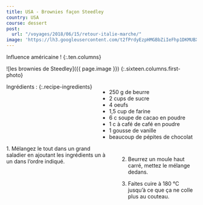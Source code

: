 ```yaml
---
title: USA - Brownies façon Steedley
country: USA
course: dessert
post:
  url: "/voyages/2018/06/15/retour-italie-marche/"
image: 'https://lh3.googleusercontent.com/t2fPrdyEzpHMGBbZiIeFhp1DKMUBXfT4PIf3znQpT_dQwy2NoF8-noj1y4l9W-r3h6aL1fDhJsSxAGPhoVEVFZg-lX2DCjUbEG-cfJxel9LgLXE2BfV8a-QCTCpK-PBR_EHOVynd0muQmh2gl2pp2Fd-ay0Wh5IJjR4hmIqbLrqbrM8s7qptpdk7yltqcZYm-Fa2_d3nkXFaJDQ8FuSl0dHHeFPptupgLIfxsq2TmC_NRYE9PwPvf53PoUj-wvATAyVUkR4AVkIpQREqUKIRQuanWkvJcASc3RNg7Myxj3m59-qMIPXn0X1A5T_n8D1saOIfGhrOTpSoJkciLasuo2EvPJOG2hMWttd0qZiLFlbacQF-vEmN7Iiku4Um61LqciHcSrVnjfIUsSIV5zlqeHTYkXMdHidjY-crI3kflAkoTe3N1M0103qA_dqtJUNsypzwZKxLV6sQsf2YEaUT_VMrtJkefNGoo9v6Qlh036AFju8obhP4GMSJFBAnl8Uz4qhFqDtmvjSGHDExkZRb6PWx23fJGNfeBlONlAwT-yvA81AtXQma9UbaNPYxv7HY5RCTHy3rBO2wlHwy2yPAu1nxpImQ4Jyr7nOpbctzE4o8rMRFX9yEHG0clclFozkxiMoKfY-saOspdDCn2_sux4bzFtdXKt_vnvwnV5GRQ4-zlj0Q08bBipjTZXBAZ3W11lWw4kUPGPa73J10mnaICnkn=w900'
---
```


Influence américaine ! 
{:.ten.columns}
<!--fin extrait-->

![les brownies de Steedley]({{ page.image }})
{:.sixteen.columns.first-photo}

<div class="four columns" markdown="1">
Ingrédients :
{:.recipe-ingredients}

- 250 g de beurre
- 2 cups de sucre
- 4 oeufs
- 1,5 cup de farine
- 6 c soupe de cacao en poudre
- 1 c à café de café en poudre
- 1 gousse de vanille
- beaucoup de pépites de chocolat
</div>

<div class="ten columns" markdown="1">
1. Mélangez le tout dans un grand saladier
en ajoutant les ingrédients un à un
dans l’ordre indiqué.

2. Beurrez un moule haut carré, mettez le
mélange dedans.

3. Faites cuire à 180 °C jusqu’à ce que ça
ne colle plus au couteau.
</div>
